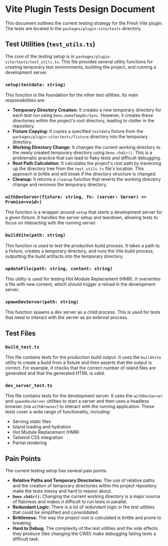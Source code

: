 # Vite Plugin Tests Design Document

This document outlines the current testing strategy for the Fresh Vite plugin. The tests are located in the `packages/plugin-vite/tests` directory.

## Test Utilities (`test_utils.ts`)

The core of the testing setup is in `packages/plugin-vite/tests/test_utils.ts`. This file provides several utility functions for creating temporary test environments, building the project, and running a development server.

### `setup(testdata: string)`

This function is the foundation for the other test utilities. Its main responsibilities are:

- **Temporary Directory Creation:** It creates a new temporary directory for each test run using `Deno.makeTempDirSync`. However, it creates these directories within the project's root directory, leading to clutter in the repository.
- **Fixture Copying:** It copies a specified `testdata` fixture from the `packages/plugin-vite/tests/fixture` directory into the temporary directory.
- **Working Directory Change:** It changes the current working directory to the newly created temporary directory using `Deno.chdir()`. This is a problematic practice that can lead to flaky tests and difficult debugging.
- **Root Path Calculation:** It calculates the project's root path by traversing up the directory tree from the `test_utils.ts` file's location. This approach is brittle and will break if the directory structure is changed.
- **Cleanup:** It returns a `cleanup` function that reverts the working directory change and removes the temporary directory.

### `withDevServer(fixture: string, fn: (server: Server) => Promise<void>)`

This function is a wrapper around `setup` that starts a development server for a given fixture. It handles the server setup and teardown, allowing tests to focus on interacting with the running server.

### `buildVite(path: string)`

This function is used to test the production build process. It takes a path to a fixture, creates a temporary directory, and runs the Vite build process, outputting the build artifacts into the temporary directory.

### `updateFile(path: string, content: string)`

This utility is used for testing Hot Module Replacement (HMR). It overwrites a file with new content, which should trigger a reload in the development server.

### `spawnDevServer(path: string)`

This function spawns a dev server as a child process. This is used for tests that need to interact with the server as an external process.

## Test Files

### `build_test.ts`

This file contains tests for the production build output. It uses the `buildVite` utility to create a build from a fixture and then asserts that the output is correct. For example, it checks that the correct number of island files are generated and that the generated HTML is valid.

### `dev_server_test.ts`

This file contains tests for the development server. It uses the `withDevServer` and `spawnDevServer` utilities to start a server and then uses a headless browser (via `withBrowser`) to interact with the running application. These tests cover a wide range of functionality, including:

- Serving static files
- Island loading and hydration
- Hot Module Replacement (HMR)
- Tailwind CSS integration
- Partial rendering

## Pain Points

The current testing setup has several pain points:

- **Relative Paths and Temporary Directories:** The use of relative paths and the creation of temporary directories within the project repository make the tests messy and hard to reason about.
- **`Deno.chdir()`:** Changing the current working directory is a major source of flakiness and makes it difficult to run tests in parallel.
- **Redundant Logic:** There is a lot of redundant logic in the test utilities that could be simplified and consolidated.
- **Brittleness:** The way the project root is calculated is brittle and prone to breaking.
- **Hard to Debug:** The complexity of the test utilities and the side effects they produce (like changing the CWD) make debugging failing tests a difficult task.
